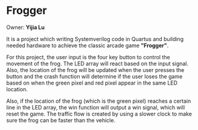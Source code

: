 # Frogger

Owner: **Yijia Lu**

It is a project which writing Systemverilog code in Quartus and building needed hardware to achieve the classic arcade game **"Frogger"**.

For this project, the user input is the four key button to control the movement of the frog. The
LED array will react based on the input signal. Also, the location of the frog will be updated
when the user presses the button and the crash function will determine if the user loses the
game based on when the green pixel and red pixel appear in the same LED location. 

Also, if the location of the frog (which is the green pixel) reaches a certain line in the LED array, the win
function will output a win signal, which will reset the game. The traffic flow is created by using a
slower clock to make sure the frog can be faster than the vehicle.
